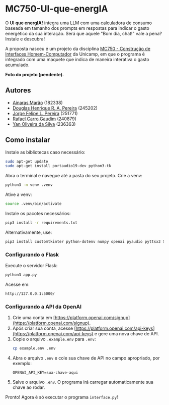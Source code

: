 # MC750-UI-que-energIA

O **UI que energIA!** integra uma LLM com uma calculadora de consumo baseada em tamanho dos prompts em respostas para indicar o gasto energético da sua interação. Será que aquele "Bom dia, chat!" vale a pena? Instale e descubra!

A proposta nasceu é um projeto da disciplina [MC750 - Construção de Interfaces Homem-Computador](https://www.dac.unicamp.br/portal/caderno-de-horarios/2025/1/S/G/IC/MC750) da Unicamp, em que o programa é integrado com uma maquete que indica de maneira interativa o gasto acumulado.

**Foto do projeto (pendente).**

## Autores
- [Ainaras Marão](https://github.com/MaraoLT)  (182338)
- [Douglas Henrique R. A. Pereira](https://github.com/Dourialp)  (245202)
- [Jorge Felipe L. Pereira](https://github.com/jorgequintino)  (251771)
- [Rafael Carro Gaudim](https://github.com/RafaelCarro)  (240879)
- [Yan Oliveira da Silva](https://github.com/Cl4nyz)  (236363)

## Como instalar

Instale as bibliotecas caso necessário:
```bash
sudo apt-get update
sudo apt-get install portaudio19-dev python3-tk
```

Abra o terminal e navegue até a pasta do seu projeto.
Crie a venv:
```bash
python3 -m venv .venv
```
Ative a venv:
```bash
source .venv/bin/activate
```
Instale os pacotes necessários:
```bash
pip3 install -r requirements.txt
```
Alternativamente, use:
```bash
pip3 install customtkinter python-dotenv numpy openai pyaudio pyttsx3 SpeechRecognition

```

### Configurando o Flask
Execute o servidor Flask:
```bash
python3 app.py
```
Acesse em:
```bash
http://127.0.0.1:5000/
```

### Configurando a API da OpenAI

1. Crie uma conta em [https://platform.openai.com/signup](https://platform.openai.com/signup).
2. Após criar sua conta, acesse [https://platform.openai.com/api-keys](https://platform.openai.com/api-keys) e gere uma nova chave de API.
3. Copie o arquivo `.example.env` para `.env`:
   ```bash
   cp example.env .env
   ```
4. Abra o arquivo `.env` e cole sua chave de API no campo apropriado, por exemplo:
   ```
   OPENAI_API_KEY=sua-chave-aqui
   ```
5. Salve o arquivo `.env`. O programa irá carregar automaticamente sua chave ao rodar.

Pronto! Agora é só executar o programa `interface.py`!